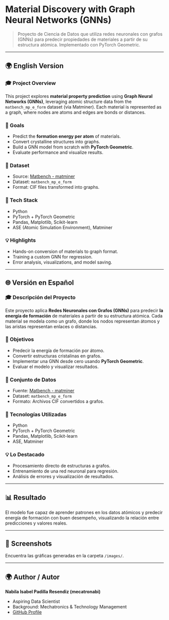 # Material Discovery with Graph Neural Networks (GNNs)

> Proyecto de Ciencia de Datos que utiliza redes neuronales con grafos (GNNs) para predecir propiedades de materiales a partir de su estructura atómica. Implementado con PyTorch Geometric.

---

## 🌍 English Version

### 🎓 Project Overview
This project explores **material property prediction** using **Graph Neural Networks (GNNs)**, leveraging atomic structure data from the `matbench_mp_e_form` dataset (via Matminer). Each material is represented as a graph, where nodes are atoms and edges are bonds or distances.

### 🚀 Goals
- Predict the **formation energy per atom** of materials.
- Convert crystalline structures into graphs.
- Build a GNN model from scratch with **PyTorch Geometric**.
- Evaluate performance and visualize results.

### 📂 Dataset
- Source: [Matbench - matminer](https://hackingmaterials.lbl.gov/matminer/)
- Dataset: `matbench_mp_e_form`
- Format: CIF files transformed into graphs.

### 💪 Tech Stack
- Python
- PyTorch + PyTorch Geometric
- Pandas, Matplotlib, Scikit-learn
- ASE (Atomic Simulation Environment), Matminer

### 💡 Highlights
- Hands-on conversion of materials to graph format.
- Training a custom GNN for regression.
- Error analysis, visualizations, and model saving.

---

## 🌐 Versión en Español

### 🎓 Descripción del Proyecto
Este proyecto aplica **Redes Neuronales con Grafos (GNNs)** para predecir **la energía de formación** de materiales a partir de su estructura atómica. Cada material se modela como un grafo, donde los nodos representan átomos y las aristas representan enlaces o distancias.

### 🚀 Objetivos
- Predecir la energía de formación por átomo.
- Convertir estructuras cristalinas en grafos.
- Implementar una GNN desde cero usando **PyTorch Geometric**.
- Evaluar el modelo y visualizar resultados.

### 📂 Conjunto de Datos
- Fuente: [Matbench - matminer](https://hackingmaterials.lbl.gov/matminer/)
- Dataset: `matbench_mp_e_form`
- Formato: Archivos CIF convertidos a grafos.

### 💪 Tecnologías Utilizadas
- Python
- PyTorch + PyTorch Geometric
- Pandas, Matplotlib, Scikit-learn
- ASE, Matminer

### 💡 Lo Destacado
- Procesamiento directo de estructuras a grafos.
- Entrenamiento de una red neuronal para regresión.
- Análisis de errores y visualización de resultados.

---

## 📊 Resultado
El modelo fue capaz de aprender patrones en los datos atómicos y predecir energía de formación con buen desempeño, visualizando la relación entre predicciones y valores reales.

---

## 👀 Screenshots
Encuentra las gráficas generadas en la carpeta `/images/`.

---

## 🌍 Author / Autor
**Nabila Isabel Padilla Resendiz (mecatronabi)**
- Aspiring Data Scientist
- Background: Mechatronics & Technology Management
- [GitHub Profile](https://github.com/mecatronabi)
